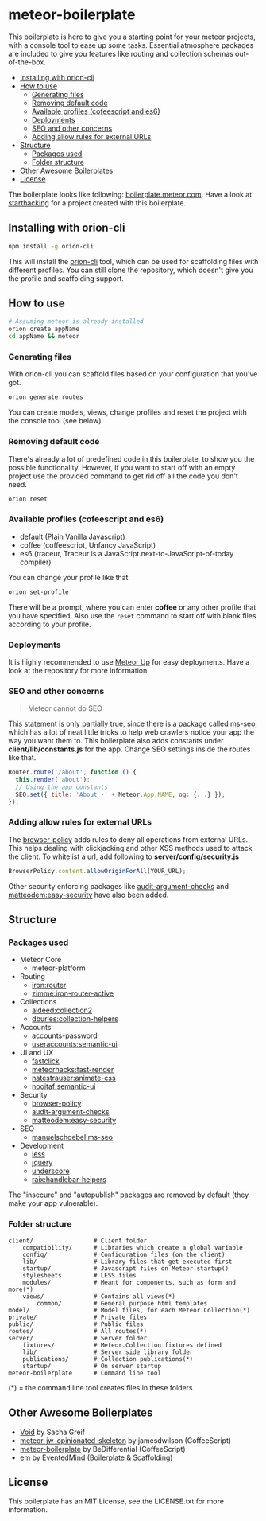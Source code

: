 # meteor-boilerplate

This boilerplate is here to give you a starting point for your meteor projects, with a console tool to ease up some tasks. Essential atmosphere packages are included to give you features like routing and collection schemas out-of-the-box.  

<!-- toc -->

* [Installing with orion-cli](#installing-with-orion-cli)
* [How to use](#how-to-use)
  * [Generating files](#generating-files)
  * [Removing default code](#removing-default-code)
  * [Available profiles (cofeescript and es6)](#available-profiles-cofeescript-and-es6)
  * [Deployments](#deployments)
  * [SEO and other concerns](#seo-and-other-concerns)
  * [Adding allow rules for external URLs](#adding-allow-rules-for-external-urls)
* [Structure](#structure)
  * [Packages used](#packages-used)
  * [Folder structure](#folder-structure)
* [Other Awesome Boilerplates](#other-awesome-boilerplates)
* [License](#license)

<!-- toc stop -->

The boilerplate looks like following: [boilerplate.meteor.com](http://boilerplate.meteor.com). Have a look at [starthacking](http://starthacking.meteor.com/) for a project created with this boilerplate.

## Installing with orion-cli

```bash
npm install -g orion-cli
```

This will install the [orion-cli](https://github.com/matteodem/orion-cli) tool, which can be used for scaffolding files with different profiles.
You can still clone the repository, which doesn't give you the profile and scaffolding support.

## How to use

```sh
# Assuming meteor is already installed
orion create appName
cd appName && meteor
```

### Generating files

With orion-cli you can scaffold files based on your configuration that you've got.

```sh
orion generate routes
```

You can create models, views, change profiles and reset the project with the console tool (see below).


### Removing default code

There's already a lot of predefined code in this boilerplate, to show you the possible functionality. However, if you want to start off with an
empty project use the provided command to get rid off all the code you don't need.

```sh
orion reset
```

### Available profiles (cofeescript and es6)

* default (Plain Vanilla Javascript)
* coffee (coffeescript, Unfancy JavaScript)
* es6 (traceur, Traceur is a JavaScript.next-to-JavaScript-of-today compiler)

You can change your profile like that
```sh
orion set-profile
```

There will be a prompt, where you can enter __coffee__ or any other profile that you have specified. Also use the ```reset``` command to start off with blank files according to your profile.

### Deployments

It is highly recommended to use [Meteor Up](https://github.com/arunoda/meteor-up) for easy deployments. 
Have a look at the repository for more information.

### SEO and other concerns

> Meteor cannot do SEO 

This statement is only partially true, since there is a package called [ms-seo](https://github.com/DerMambo/ms-seo), which
has a lot of neat little tricks to help web crawlers notice your app the way you want them to. This boilerplate also adds constants under
__client/lib/constants.js__ for the app. Change SEO settings inside the routes like that.

```javascript
Router.route('/about', function () {
  this.render('about');
  // Using the app constants
  SEO.set({ title: 'About -' + Meteor.App.NAME, og: {...} });
});
```

### Adding allow rules for external URLs

The [browser-policy](https://atmospherejs.com/meteor/browser-policy) adds rules to deny all operations from external URLs.
This helps dealing with clickjacking and other XSS methods used to attack the client. To whitelist a url, add following to 
__server/config/security.js__

```javascript
BrowserPolicy.content.allowOriginForAll(YOUR_URL);
```

Other security enforcing packages like [audit-argument-checks](https://docs.meteor.com/#/full/auditargumentchecks) and 
[matteodem:easy-security](https://github.com/matteodem/meteor-easy-security) have also been added.

## Structure

### Packages used

* Meteor Core
  * meteor-platform
* Routing
  * [iron:router](https://github.com/EventedMind/iron-router)
  * [zimme:iron-router-active](https://github.com/zimme/meteor-iron-router-active)
* Collections
  * [aldeed:collection2](https://github.com/aldeed/meteor-collection2)
  * [dburles:collection-helpers](https://github.com/dburles/meteor-collection-helpers)
* Accounts
  * [accounts-password](https://github.com/meteor/meteor/tree/devel/packages/accounts-password)
  * [useraccounts:semantic-ui](https://github.com/meteor-useraccounts/semantic-ui)
* UI and UX
  * [fastclick](https://github.com/meteor/meteor/tree/devel/packages/fastclick)
  * [meteorhacks:fast-render](https://github.com/meteorhacks/fast-render)
  * [natestrauser:animate-css](https://github.com/nate-strauser/meteor-animate-css/)
  * [nooitaf:semantic-ui](https://github.com/nooitaf/meteor-semantic-ui)
* Security
  * [browser-policy](https://github.com/meteor/meteor/tree/devel/packages/browser-policy)
  * [audit-argument-checks](https://github.com/meteor/meteor/tree/devel/packages/audit-argument-checks)
  * [matteodem:easy-security](https://github.com/matteodem/meteor-easy-security)
* SEO
  * [manuelschoebel:ms-seo](https://github.com/DerMambo/ms-seo)
* Development
  * [less](https://github.com/meteor/meteor/tree/devel/packages/less)
  * [jquery](https://github.com/meteor/meteor/tree/devel/packages/jquery)
  * [underscore](https://github.com/meteor/meteor/tree/devel/packages/underscore)
  * [raix:handlebar-helpers](https://github.com/raix/Meteor-handlebar-helpers)

The "insecure" and "autopublish" packages are removed by default (they make your app vulnerable).

### Folder structure

```
client/ 				# Client folder
    compatibility/      # Libraries which create a global variable
    config/             # Configuration files (on the client)
	lib/                # Library files that get executed first
    startup/            # Javascript files on Meteor.startup()
    stylesheets         # LESS files
    modules/            # Meant for components, such as form and more(*)
	views/			    # Contains all views(*)
	    common/         # General purpose html templates
model/  				# Model files, for each Meteor.Collection(*)
private/                # Private files
public/                 # Public files
routes/                 # All routes(*)
server/					# Server folder
    fixtures/           # Meteor.Collection fixtures defined
    lib/                # Server side library folder
    publications/       # Collection publications(*)
    startup/            # On server startup
meteor-boilerplate		# Command line tool
```

(*) = the command line tool creates files in these folders

## Other Awesome Boilerplates

- [Void](https://github.com/SachaG/Void) by Sacha Greif
- [meteor-jw-opinionated-skeleton](https://github.com/jamesdwilson/meteor-jw-opinionated-skeleton) by jamesdwilson (CoffeeScript)
- [meteor-boilerplate](https://github.com/BeDifferential/meteor-boilerplate) by BeDifferential (CoffeeScript)
- [em](https://github.com/EventedMind/em) by EventedMind (Boilerplate & Scaffolding)

## License
This boilerplate has an MIT License, see the LICENSE.txt for more information.

